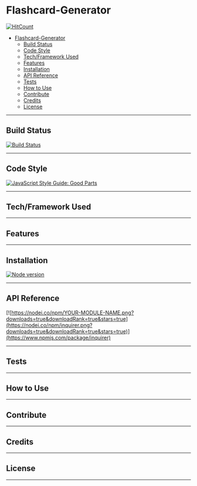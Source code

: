 # Flashcard-Generator

[![HitCount](https://hitt.herokuapp.com/CoreyRo/Flashcard-Generator.svg)](https://github.com/CoreyRo/Flashcard-Generator)

<!-- TOC -->

- [Flashcard-Generator](#flashcard-generator)
    - [Build Status](#build-status)
    - [Code Style](#code-style)
    - [Tech/Framework Used](#techframework-used)
    - [Features](#features)
    - [Installation](#installation)
    - [API Reference](#api-reference)
    - [Tests](#tests)
    - [How to Use](#how-to-use)
    - [Contribute](#contribute)
    - [Credits](#credits)
    - [License](#license)

<!-- /TOC -->

---
## Build Status
[![Build Status](https://travis-ci.org/CoreyRo/Flashcard-Generator.png?branch=master)](https://travis-ci.org/CoreyRo/Flashcard-Generator)

---
## Code Style
[![JavaScript Style Guide: Good Parts](https://img.shields.io/badge/code%20style-goodparts-brightgreen.svg?style=flat)](https://github.com/dwyl/goodparts "JavaScript The Good Parts")

---
## Tech/Framework Used

---
## Features

---
## Installation
[![Node version](https://img.shields.io/node/v/[NPM-MODULE-NAME].svg?style=flat)](http://nodejs.org/download/)

---
## API Reference
[![https://nodei.co/npm/YOUR-MODULE-NAME.png?downloads=true&downloadRank=true&stars=true](https://nodei.co/npm/inquirer.png?downloads=true&downloadRank=true&stars=true)](https://www.npmjs.com/package/inquirer)

---
## Tests

---

## How to Use

---
## Contribute

---
## Credits

---
## License

---
